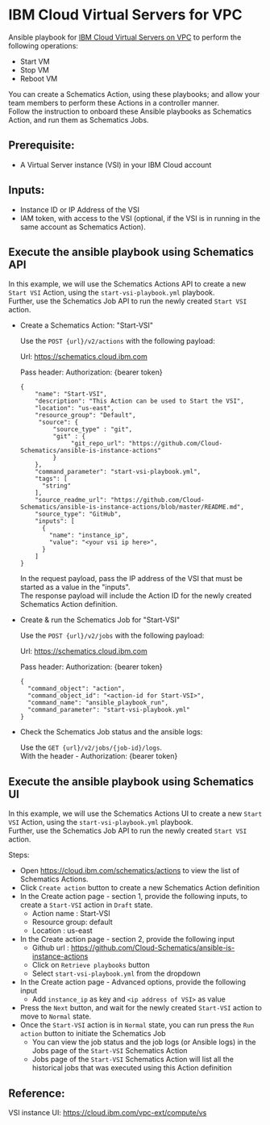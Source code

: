 # IBM Cloud Virtual Servers for VPC

Ansible playbook for [IBM Cloud Virtual Servers on VPC](https://cloud.ibm.com/docs/vpc?topic=vpc-about-advanced-virtual-servers) to perform the following operations:
* Start VM
* Stop VM
* Reboot VM

You can create a Schematics Action, using these playbooks; and allow your team members to perform these Actions in a controller manner.  
Follow the instruction to onboard these Ansible playbooks as Schematics Action, and run them as Schematics Jobs. 

## Prerequisite:
- A Virtual Server instance (VSI) in your IBM Cloud account

## Inputs:
- Instance ID or IP Address of the VSI
- IAM token, with access to the VSI (optional, if the VSI is in running in the same account as Schematics Action).

## Execute the ansible playbook using Schematics API

In this example, we will use the Schematics Actions API to create a new `Start VSI` Action, using the `start-vsi-playbook.yml` playbook.  
Further, use the Schematics Job API to run the newly created `Start VSI` action.

- Create a Schematics Action: "Start-VSI"

  Use the `POST {url}/v2/actions` with the following payload:
 
  Url: https://schematics.cloud.ibm.com
 
  Pass header: Authorization: {bearer token}
 
  ```
  {
      "name": "Start-VSI",
      "description": "This Action can be used to Start the VSI",
      "location": "us-east",
      "resource_group": "Default",
       "source": {
           "source_type" : "git",
           "git" : {
                "git_repo_url": "https://github.com/Cloud-Schematics/ansible-is-instance-actions"
           }
      },
      "command_parameter": "start-vsi-playbook.yml",
      "tags": [
        "string"
      ],
      "source_readme_url": "https://github.com/Cloud-Schematics/ansible-is-instance-actions/blob/master/README.md",
      "source_type": "GitHub",
      "inputs": [
        {
          "name": "instance_ip",
          "value": "<your vsi ip here>",
        }
      ]
  }
  ```
  In the request payload, pass the IP address of the VSI that must be started as a value in the "inputs".  
  The response payload will include the Action ID for the newly created Schematics Action definition.

- Create & run the Schematics Job for "Start-VSI"

  Use the `POST {url}/v2/jobs` with the following payload:
  
  Url: https://schematics.cloud.ibm.com
  
  Pass header: Authorization: {bearer token}
 
    ```
    {
      "command_object": "action",
      "command_object_id": "<action-id for Start-VSI>",
      "command_name": "ansible_playbook_run",
      "command_parameter": "start-vsi-playbook.yml"
    }
    ```

- Check the Schematics Job status and the ansible logs:

  Use the `GET {url}/v2/jobs/{job-id}/logs`.  
  With the header - Authorization: {bearer token}

## Execute the ansible playbook using Schematics UI

In this example, we will use the Schematics Actions UI to create a new `Start VSI` Action, using the `start-vsi-playbook.yml` playbook.  
Further, use the Schematics Job API to run the newly created `Start VSI` action.

Steps:

- Open https://cloud.ibm.com/schematics/actions to view the list of Schematics Actions.
- Click `Create action` button to create a new Schematics Action definition
- In the Create action page - section 1, provide the following inputs, to create a `Start-VSI` action in `Draft` state.
  * Action name : Start-VSI
  * Resource group: default
  * Location : us-east
- In the Create action page - section 2, provide the following input
  * Github url : https://github.com/Cloud-Schematics/ansible-is-instance-actions
  * Click on `Retrieve playbooks` button
  * Select `start-vsi-playbook.yml` from the dropdown
- In the Create action page - Advanced options, provide the following input
  * Add `instance_ip` as key and `<ip address of VSI>` as value
- Press the `Next` button, and wait for the newly created `Start-VSI` action to move to `Normal` state.
- Once the `Start-VSI` action is in `Normal` state, you can run press the `Run action` button to initiate the Schematics Job
  * You can view the job status and the job logs (or Ansible logs) in the Jobs page of the `Start-VSI` Schematics Action
  * Jobs page of the `Start-VSI` Schematics Action will list all the historical jobs that was executed using this Action definition

## Reference:

VSI instance UI: https://cloud.ibm.com/vpc-ext/compute/vs
